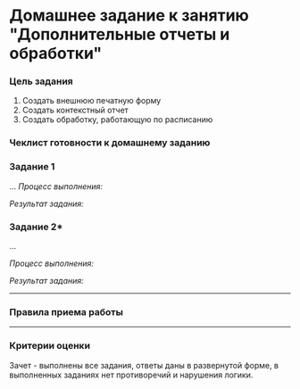 # Домашнее задание к занятию "Дополнительные отчеты и обработки"


### Цель задания
1. Создать внешнюю печатную форму
2. Создать контекстный отчет
3. Создать обработку, работающую по расписанию

### Чеклист готовности к домашнему заданию



### Задание 1

...
*Процесс выполнения:* 

*Результат задания:* 

### Задание 2*

...

*Процесс выполнения:* 

*Результат задания:* 

------

### Правила приема работы



------

### Критерии оценки

Зачет - выполнены все задания, ответы даны в развернутой форме, в выполненных заданиях нет противоречий и нарушения логики. 
